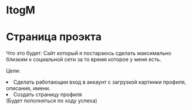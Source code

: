 # ItogM

<h1> Страница проэкта</h1>
<o1>
  Что это будет: 
  Сайт который я постараюсь сделать максимально близким к социальной сети за то время которое у меня есть.
  
  
  Цели:
  <li>Сделать работающии вход в аккаунт с загрузкой картинки профиля, описания, имени.</li>
  <li>Создать страницу профиля</li>
  (Будет пополняться по ходу успеха)
  
  
  
  
  
  
  
  
  
  
  
  
  
 </o1>
